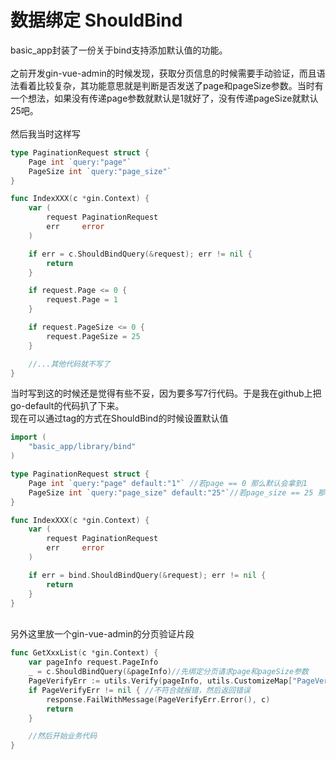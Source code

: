 # 数据绑定 ShouldBind

basic_app封装了一份关于bind支持添加默认值的功能。<br />
<br />之前开发gin-vue-admin的时候发现，获取分页信息的时候需要手动验证，而且语法看着比较复杂，其功能意思就是判断是否发送了page和pageSize参数。当时有一个想法，如果没有传递page参数就默认是1就好了，没有传递pageSize就默认25吧。<br />
<br />然后我当时这样写
```go
type PaginationRequest struct {
    Page int `query:"page"`
    PageSize int `query:"page_size"`
}

func IndexXXX(c *gin.Context) {
    var (
        request PaginationRequest
        err 	error
    )

    if err = c.ShouldBindQuery(&request); err != nil {
        return
    }

    if request.Page <= 0 {
    	request.Page = 1
    }

    if request.PageSize <= 0 {
    	request.PageSize = 25
    }

    //...其他代码就不写了
}
```
当时写到这的时候还是觉得有些不妥，因为要多写7行代码。于是我在github上把go-default的代码扒了下来。<br />现在可以通过tag的方式在ShouldBind的时候设置默认值<br />

```go
import (
    "basic_app/library/bind"
)

type PaginationRequest struct {
    Page int `query:"page" default:"1"` //若page == 0 那么默认会拿到1
    PageSize int `query:"page_size" default:"25"`//若page_size == 25 那么默认会拿到25
}

func IndexXXX(c *gin.Context) {
    var (
        request PaginationRequest
        err 	error
    )

    if err = bind.ShouldBindQuery(&request); err != nil {
    	return
    }
}
```

<br />另外这里放一个gin-vue-admin的分页验证片段
```go
func GetXxxList(c *gin.Context) {
	var pageInfo request.PageInfo
	_ = c.ShouldBindQuery(&pageInfo)//先绑定分页请求page和pageSize参数
	PageVerifyErr := utils.Verify(pageInfo, utils.CustomizeMap["PageVerify"])//再验证参数是否符合
	if PageVerifyErr != nil { //不符合就报错，然后返回错误
		response.FailWithMessage(PageVerifyErr.Error(), c)
		return
	}

    //然后开始业务代码
}
```


